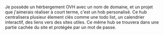 Je possède un hérbergement OVH avec un nom de domaine, et un projet que j'aimerais réaliser à court terme, c'est un hob personalisé.
Ce hub centralisera plusieur élement clés comme une todo list, un calendrier interactif, des liens vers des sites utiles. 
Ce même hub se trouvera dans une partie cachée du site et protégée par un mot de passe.